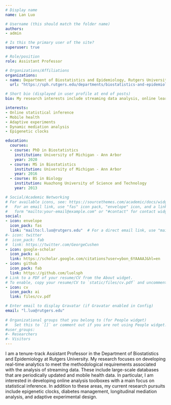```yaml
---
# Display name
name: Lan Luo

# Username (this should match the folder name)
authors:
- admin

# Is this the primary user of the site?
superuser: true

# Role/position
role: Assistant Professor

# Organizations/Affiliations
organizations:
- name: Department of Biostatistics and Epidemiology, Rutgers University
  url: "https://sph.rutgers.edu/departments/biostatistics-and-epidemiology"

# Short bio (displayed in user profile at end of posts)
bio: My research interests include streaming data analysis, online learning, change-point detection, sequential testing and longitudinal data analysis.

interests:
- Online statistical inference
- Mobile health
- Adaptive experiments
- Dynamic mediation analysis
- Epigenetic clocks

education:
  courses:
  - course: PhD in Biostatistics
    institution: University of Michigan - Ann Arbor
    year: 2020
  - course: MS in Biostatistics
    institution: University of Michigan - Ann Arbor
    year: 2016
  - course: BS in Biology
    institution: Huazhong University of Science and Technology
    year: 2013

# Social/Academic Networking
# For available icons, see: https://sourcethemes.com/academic/docs/widgets/#icons
#   For an email link, use "fas" icon pack, "envelope" icon, and a link in the
#   form "mailto:your-email@example.com" or "#contact" for contact widget.
social:
- icon: envelope
  icon_pack: fas
  link: "mailto:l.luo@rutgers.edu"  # For a direct email link, use "mailto:test@example.org".
#- icon: twitter
#  icon_pack: fab
#  link: https://twitter.com/GeorgeCushen
- icon: google-scholar
  icon_pack: ai
  link: https://scholar.google.com/citations?user=ybon_6YAAAAJ&hl=en
- icon: github
  icon_pack: fab
  link: https://github.com/luolsph
# Link to a PDF of your resume/CV from the About widget.
# To enable, copy your resume/CV to `static/files/cv.pdf` and uncomment the lines below.  
- icon: cv
  icon_pack: ai
  link: files/cv.pdf

# Enter email to display Gravatar (if Gravatar enabled in Config)
email: "l.luo@rutgers.edu"
  
# Organizational groups that you belong to (for People widget)
#   Set this to `[]` or comment out if you are not using People widget.  
#user_groups:
#- Researchers
#- Visitors
---
```


I am a tenure-track Assistant Professor in the Department of Biostatistics and Epidemiology at Rutgers University. My research focuses on developing real-time analytics to meet the methodological requirements associated with the analysis of streaming data. These include large-scale databases that are periodically updated and mobile health data. In particular, I am interested in developing online analysis toolboxes with a main focus on statistical inference. In addition to these areas, my current research pursuits include epigenetic clocks, diabetes management, longitudinal mediation analysis, and adaptive experimental design.
